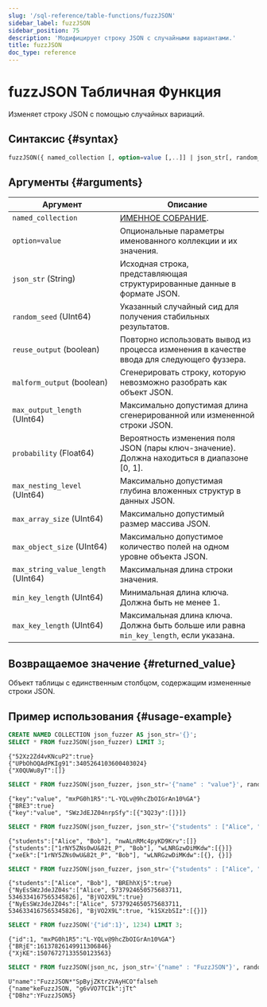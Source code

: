```yaml
---
slug: '/sql-reference/table-functions/fuzzJSON'
sidebar_label: fuzzJSON
sidebar_position: 75
description: 'Модифицирует строку JSON с случайными вариантами.'
title: fuzzJSON
doc_type: reference
---
```

# fuzzJSON Табличная Функция

Изменяет строку JSON с помощью случайных вариаций.

## Синтаксис {#syntax}

```sql
fuzzJSON({ named_collection [, option=value [,..]] | json_str[, random_seed] })
```

## Аргументы {#arguments}

| Аргумент                           | Описание                                                                                   |
|------------------------------------|-------------------------------------------------------------------------------------------|
| `named_collection`                 | [ИМЕННОЕ СОБРАНИЕ](sql-reference/statements/create/named-collection.md).                   |
| `option=value`                     | Опциональные параметры именованного коллекции и их значения.                              |
| `json_str` (String)                | Исходная строка, представляющая структурированные данные в формате JSON.                  |
| `random_seed` (UInt64)             | Указанный случайный сид для получения стабильных результатов.                              |
| `reuse_output` (boolean)           | Повторно использовать вывод из процесса изменения в качестве ввода для следующего фуззера. |
| `malform_output` (boolean)         | Сгенерировать строку, которую невозможно разобрать как объект JSON.                       |
| `max_output_length` (UInt64)       | Максимально допустимая длина сгенерированной или измененной строки JSON.                  |
| `probability` (Float64)            | Вероятность изменения поля JSON (пары ключ-значение). Должна находиться в диапазоне [0, 1].|
| `max_nesting_level` (UInt64)       | Максимально допустимая глубина вложенных структур в данных JSON.                          |
| `max_array_size` (UInt64)          | Максимально допустимый размер массива JSON.                                               |
| `max_object_size` (UInt64)         | Максимально допустимое количество полей на одном уровне объекта JSON.                     |
| `max_string_value_length` (UInt64) | Максимальная длина строки значения.                                                       |
| `min_key_length` (UInt64)          | Минимальная длина ключа. Должна быть не менее 1.                                         |
| `max_key_length` (UInt64)          | Максимальная длина ключа. Должна быть больше или равна `min_key_length`, если указана.  |

## Возвращаемое значение {#returned_value}

Объект таблицы с единственным столбцом, содержащим измененные строки JSON.

## Пример использования {#usage-example}

```sql
CREATE NAMED COLLECTION json_fuzzer AS json_str='{}';
SELECT * FROM fuzzJSON(json_fuzzer) LIMIT 3;
```

```text
{"52Xz2Zd4vKNcuP2":true}
{"UPbOhOQAdPKIg91":3405264103600403024}
{"X0QUWu8yT":[]}
```

```sql
SELECT * FROM fuzzJSON(json_fuzzer, json_str='{"name" : "value"}', random_seed=1234) LIMIT 3;
```

```text
{"key":"value", "mxPG0h1R5":"L-YQLv@9hcZbOIGrAn10%GA"}
{"BRE3":true}
{"key":"value", "SWzJdEJZ04nrpSfy":[{"3Q23y":[]}]}
```

```sql
SELECT * FROM fuzzJSON(json_fuzzer, json_str='{"students" : ["Alice", "Bob"]}', reuse_output=true) LIMIT 3;
```

```text
{"students":["Alice", "Bob"], "nwALnRMc4pyKD9Krv":[]}
{"students":["1rNY5ZNs0wU&82t_P", "Bob"], "wLNRGzwDiMKdw":[{}]}
{"xeEk":["1rNY5ZNs0wU&82t_P", "Bob"], "wLNRGzwDiMKdw":[{}, {}]}
```

```sql
SELECT * FROM fuzzJSON(json_fuzzer, json_str='{"students" : ["Alice", "Bob"]}', max_output_length=512) LIMIT 3;
```

```text
{"students":["Alice", "Bob"], "BREhhXj5":true}
{"NyEsSWzJdeJZ04s":["Alice", 5737924650575683711, 5346334167565345826], "BjVO2X9L":true}
{"NyEsSWzJdeJZ04s":["Alice", 5737924650575683711, 5346334167565345826], "BjVO2X9L":true, "k1SXzbSIz":[{}]}
```

```sql
SELECT * FROM fuzzJSON('{"id":1}', 1234) LIMIT 3;
```

```text
{"id":1, "mxPG0h1R5":"L-YQLv@9hcZbOIGrAn10%GA"}
{"BRjE":16137826149911306846}
{"XjKE":15076727133550123563}
```

```sql
SELECT * FROM fuzzJSON(json_nc, json_str='{"name" : "FuzzJSON"}', random_seed=1337, malform_output=true) LIMIT 3;
```

```text
U"name":"FuzzJSON*"SpByjZKtr2VAyHCO"falseh
{"name"keFuzzJSON, "g6vVO7TCIk":jTt^
{"DBhz":YFuzzJSON5}
```